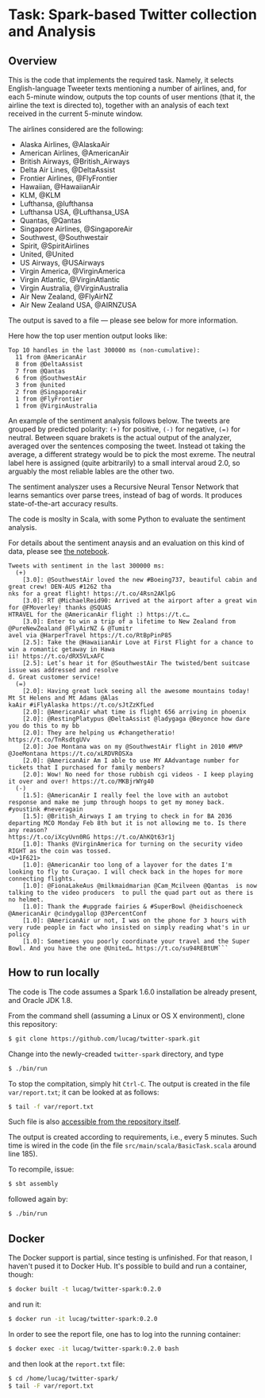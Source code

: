 # Task: Spark-based Twitter collection and Analysis

## Overview

This is the code that implements the required task. Namely, it selects English-language Tweeter texts mentioning a number of airlines, and, for each 5-minute window, outputs the top counts of user mentions (that it, the airline the text is directed to), together with an analysis of each text received in the current 5-minute window.

The airlines considered are the following:

* Alaska Airlines,  @AlaskaAir
* American Airlines, @AmericanAir
* British Airways, @British_Airways
* Delta Air Lines, @DeltaAssist
* Frontier Airlines, @FlyFrontier
* Hawaiian, @HawaiianAir
* KLM, @KLM
* Lufthansa, @lufthansa
* Lufthansa USA, @Lufthansa_USA
* Quantas, @Qantas
* Singapore Airlines, @SingaporeAir
* Southwest, @Southwestair
* Spirit, @SpiritAirlines
* United, @United
* US Airways, @USAirways
* Virgin America, @VirginAmerica
* Virgin Atlantic, @VirginAtlantic
* Virgin Australia, @VirginAustralia
* Air New Zealand, @FlyAirNZ
* Air New Zealand USA, @AIRNZUSA

The output is saved to a file — please see below for more information.

Here how the top user mention output looks like: 

```
Top 10 handles in the last 300000 ms (non-cumulative):
  11 from @AmericanAir
  8 from @DeltaAssist
  7 from @Qantas
  6 from @SouthwestAir
  3 from @united
  2 from @SingaporeAir
  1 from @FlyFrontier
  1 from @VirginAustralia
```

An example of the sentiment analysis follows below. The tweets are grouped by predicted polarity: `(+)` for positive, `(-)` for negative, `(=)` for neutral. Between square brakets is the actual output of the analyzer, averaged over the sentences composing the tweet. Instead ot taking the average, a different strategy would be to pick the most exreme. The neutral label here is assigned (quite arbitrarily) to a small interval aroud 2.0, so arguably the most reliable lables are the other two.

The sentiment analyszer uses a Recursive Neural Tensor Network that learns semantics over parse trees, instead of bag of words. It produces state-of-the-art accuracy results.

The code is moslty in Scala, with some Python to evaluate the sentiment analysis.  

For details about the sentiment anaysis and an evaluation on this kind of data, please see [the notebook](https://github.com/lucag/twitter-spark/tree/master/notebooks/).

```
Tweets with sentiment in the last 300000 ms:
  (+)
    [3.0]: @SouthwestAir loved the new #Boeing737, beautiful cabin and great crew! DEN-AUS #1262 tha
nks for a great flight! https://t.co/4Rsn2AKlpG
    [3.0]: RT @MichaelReid90: Arrived at the airport after a great win for @FMoverley! thanks @SQUAS
HTRAVEL for the @AmericanAir flight :) https://t.c…
    [3.0]: Enter to win a trip of a lifetime to New Zealand from @PureNewZealand @FlyAirNZ & @Tumitr
avel via @HarperTravel https://t.co/RtBpPinP85
    [2.5]: Take the @HawaiianAir Love at First Flight for a chance to win a romantic getaway in Hawa
ii! https://t.co/dRX5VLxAFC
    [2.5]: Let’s hear it for @SouthwestAir The twisted/bent suitcase issue was addressed and resolve
d. Great customer service!
  (=)
    [2.0]: Having great luck seeing all the awesome mountains today! Mt St Helens and Mt Adams @Alas
kaAir #iFlyAlaska https://t.co/sJtZzKfLed
    [2.0]: @AmericanAir what time is flight 656 arriving in phoenix
    [2.0]: @RestingPlatypus @DeltaAssist @ladygaga @Beyonce how dare you do this to my bb
    [2.0]: They are helping us #changetheratio! https://t.co/TnRsdtgUVv
    [2.0]: Joe Montana was on my @SouthwestAir flight in 2010 #MVP @JoeMontana https://t.co/xLRDVROSXa
    [2.0]: @AmericanAir Am I able to use MY AAdvantage number for tickets that I purchased for family members?
    [2.0]: Wow! No need for those rubbish cgi videos - I keep playing it over and over! https://t.co/MKBjrWYg40
  (-)
    [1.5]: @AmericanAir I really feel the love with an autobot response and make me jump through hoops to get my money back. #youstink #neveragain
    [1.5]: @British_Airways I am trying to check in for BA 2036 departing MCO Monday Feb 8th but it is not allowing me to. Is there any reason?
https://t.co/iXcyUvn0RG https://t.co/AhKQt63r1j
    [1.0]: Thanks @VirginAmerica for turning on the security video RIGHT as the coin was tossed.
<U+1F621>
    [1.0]: @AmericanAir too long of a layover for the dates I'm looking to fly to Curaçao. I will check back in the hopes for more connecting flights.
    [1.0]: @FionaLakeAus @milkmaidmarian @Cam_Mcilveen @Qantas  is now talking to the video producers  to pull the quad part out as there is no helmet.
    [1.0]: Thank the #upgrade fairies & #SuperBowl @heidischoeneck @AmericanAir @cindygallop @3PercentConf
    [1.0]: @AmericanAir ur not, I was on the phone for 3 hours with very rude people in fact who insisted on simply reading what's in ur policy
    [1.0]: Sometimes you poorly coordinate your travel and the Super Bowl. And you have the one @United… https://t.co/su94REBtUM```
```


## How to run locally

The code is The code assumes a Spark 1.6.0 installation be already present, and Oracle JDK 1.8.

From the command shell (assuming a Linux or OS X environment), clone this repository:

```bash
$ git clone https://github.com/lucag/twitter-spark.git
```

Change into the newly-creaded `twitter-spark` directory, and type 

```bash
$ ./bin/run
```

To stop the compitation, simply hit `Ctrl-C`. The output is created in the file `var/report.txt`; it 
can be looked at as follows:

```bash
$ tail -f var/report.txt
```

Such file is also [accessible from the repository itself](https://github.com/lucag/twitter-spark/var/report.txt).
 
The output is created according to requirements, i.e., every 5 minutes. Such time is wired in the code (in the file `src/main/scala/BasicTask.scala` around  line 185).

To recompile, issue:

```bash
$ sbt assembly
```

followed again by:

```bash
$ ./bin/run
```

## Docker

The Docker support is partial, since testing is unfinished. For that reason, I haven't pused it to Docker Hub. It's possible to build and run a container, though:  
 
```bash
$ docker built -t lucag/twitter-spark:0.2.0
```

and run it:

```bash
$ docker run -it lucag/twitter-spark:0.2.0
```

In order to see the report file, one has to log into the running container:

```bash
$ docker exec -it lucag/twitter-spark:0.2.0 bash
```

and then look at the `report.txt` file:

```bash
$ cd /home/lucag/twitter-spark/
$ tail -F var/report.txt
```



